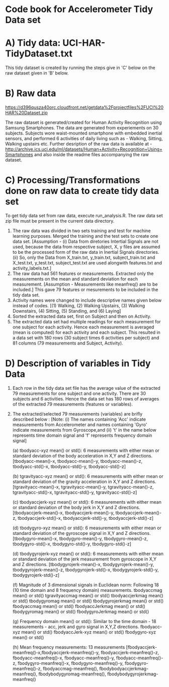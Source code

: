 Code book for Accelerometer Tidy Data set
========================================

A) Tidy data: UCI-HAR-TidyDataset.txt
=====================================
This tidy dataset is created by running the steps give in 'C' below on the raw dataset given in 'B' below. 


B) Raw data
===========
https://d396qusza40orc.cloudfront.net/getdata%2Fprojectfiles%2FUCI%20HAR%20Dataset.zip 

The raw dataset is generated/created for Human Activity Recognition using Samsung 
Smartphones. The data are generated from experiements on 30 subjects. Subjects wore 
waist-mounted smartphone with embedded inertial sensors, and performed 6 activities of daily living such as - Walking, Sitting, Walking upstairs etc. Further desription of the raw data is available at - http://archive.ics.uci.edu/ml/datasets/Human+Activity+Recognition+Using+Smartphones and also inside the readme files accompanying the raw dataset. 


C) Processing/Transformations done on raw data to create tidy data set
======================================================================

To get tidy data set from raw data, execute run_analysis.R. The raw data set zip file must be present in the current data directory. 

1.  The raw data was divided in two sets training and test for machine 
    learning purposes. Merged the training and the test sets to create one 
    data set.
    [Assumption - (i) Data from diretories Intertial Signals are not used, because 
    the data from respective subject, X, y files are assumed to be the processed 
    form of the raw data in Inertial Signals directories. 
    (ii) So, only the Data from X_train.txt, y_train.txt, subject_train.txt and 
    X_test.txt, y_test.txt, subject_test.txt are used alongwith features.txt and 
    activity_labels.txt.]
2.  The raw data had 561 features or measurements. Extracted only the 
    measurements on the mean and standard deviation for each measurement. 
    [Assumption - Measurements like meanfreq() are to be included.]
    This gave 79 features or mesurements to be included in the tidy data set. 
3.  Activity names were changed to include descriptive names given below instead 
    of codes. [(1) Walking, (2) Walking Upstairs, (3) Walking Downstairs, 
    (4) Sitting, (5) Standing, and (6) Laying] 
4.	Sorted the extracted data set, first on Subject and then on Activity.  
5.	The extracted data set had multiple readings for each measurement for 
    one subject for each activity. Hence each measurement is averaged (mean is
    computed) for each activity and each subject. This resulted in a data set with 
    180 rows (30 subject times 6 activities per subject) and 81 columns (79  measurements and Subject, Activity).

D) Description of variables in Tidy Data
========================================

1.  Each row in the tidy data set file has the average value of the extracted 79 measurements for one subject and one activity. There are 30 subjects and 6 activities. Hence the data set has 180 rows of averages of the extracted 79 measurements (features or variables). 

2. The extracted/selected 79 measurements (variables) are brifly described below : 
[Note: (i) The names containing 'Acc' indicate measurements from Accelerometer and names containing 'Gyro' indicate measurements from Gyroscope,and (ii) 't' in the name below represents time domain signal and 'f' represents 
frequency domain signal]


      (a) tbodyacc-xyz mean() or std(): 6 measurements with either mean or standard deviation 
of the body acceleration in X,Y and Z directions. 
[tbodyacc-mean()-x, tbodyacc-mean()-y, tbodyacc-mean()-z, tbodyacc-std()-x,      tbodyacc-std()-y, tbodyacc-std()-z]  


      (b) tgravityacc-xyz mean() or std(): 6 measurements with either mean or standard deviation of the gravity acceleration in X,Y and Z directions. 
[tgravityacc-mean()-x, tgravityacc-mean()-y, tgravityacc-mean()-z, tgravityacc-std()-x,      tgravityacc-std()-y, tgravityacc-std()-z]


      (c) tbodyaccjerk-xyz mean() or std(): 6 measurements with either mean or standard deviation of the body jerk in X,Y and Z directions. 
[tbodyaccjerk-mean()-x, tbodyaccjerk-mean()-y, tbodyaccjerk-mean()-z, tbodyaccjerk-std()-x,      tbodyaccjerk-std()-y, tbodyaccjerk-std()-z]


      (d) tbodygyro-xyz mean() or std(): 6 measurements with either mean or standard deviation of the gyroscope signal in X,Y and Z directions. 
[tbodygyro-mean()-x, tbodygyro-mean()-y, tbodygyro-mean()-z, tbodygyro-std()-x,      tbodygyro-std()-y, tbodygyro-std()-z]

      (d) tbodygyrojerk-xyz mean() or std(): 6 measurements with either mean or standard deviation of the jerk measurement from gyroscope in X,Y and Z directions. 
[tbodygyrojerk-mean()-x, tbodygyrojerk-mean()-y, tbodygyrojerk-mean()-z, tbodygyrojerk-std()-x,      tbodygyrojerk-std()-y, tbodygyrojerk-std()-z]

      (f) Magnitude of 3 dimensional signals in Euclidean norm: Following 18 (10 time domain and 8 frequency domain) measurements. 
tbodyaccmag mean() or std() 
tgravityaccmag mean() or std()
tbodyaccjerkmag mean() or std()
tbodygyromag mean() or std()
tbodygyrojerkmag mean() or std()
fbodyaccmag mean() or std()
fbodyaccJerkmag mean() or std()
fbodygyromag mean() or std()
fbodygyroJerkmag mean() or std()

      (g) Frequency domain mean() or std(): Similar to the time domain - 18 measurements - acc, jerk and gyro signal in X,Y,Z directions. 
fbodyacc-xyz mean() or std()
fbodyaccJerk-xyz mean() or std()
fbodygyro-xyz mean() or std() 

      (h) Mean frequency measurements: 13 measurements 
[fbodyaccjerk-meanfreq()-x,fbodyaccjerk-meanfreq()-y, fbodyaccjerk-meanfreq()-z,
fbodyacc-meanfreq()-x, fbodyacc-meanfreq()-y, fbodyacc-meanfreq()-z,        fbodygyro-meanfreq()-x, fbodygyro-meanfreq()-y, fbodygyro-meanfreq()-z, 
fbodyaccmag-meanfreq(), fbodybodyaccjerkmag-meanfreq(), fbodybodygyromag-meanfreq(), fbodybodygyrojerkmag-meanfreq()
